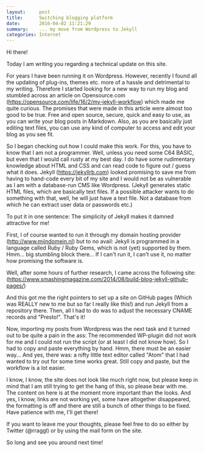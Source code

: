 ```yaml
---
layout:     post
title:      Switching blogging platform
date:       2016-04-02 11:21:29
summary:    ... my move from Wordpress to Jekyll
categories: Internet
---
```


Hi there!

Today I am writing you regarding a technical update on this site.

For years I have been running it on Wordpress. However, recently I found all the updating of plug-ins, themes etc. more of a hassle and detrimental to my writing. Therefore I started looking for a new way to run my blog and stumbled across an article on Opensource.com (https://opensource.com/life/16/2/my-jekyll-workflow) which made me quite curious. The promises that were made in this article were almost too good to be true. Free and open source, secure, quick and easy to use, as you can write your blog posts in Markdown. Also, as you are basically just editing text files, you can use any kind of computer to access and edit your blog as you see fit.

So I began checking out how I could make this work. For this, you have to know that I am not a programmer.
Well, unless you need some C64 BASIC, but even that I would call rusty at my best day.
I do have some rudimentary knowledge about HTML and CSS and can read code to figure out / guess what
it does. Jekyll (https://jekyllrb.com) looked promising to save me from having to hand-code every bit of my site and I would not be as vulnerable as I am with a database-run CMS like Wordpress. (Jekyll generates static HTML files, which are basically text files. If a possible attacker wants to do something with that, well, he will just have a text file. Not a database from which he can extract user data or passwords etc.)

To put it in one sentence: The simplicity of Jekyll makes it damned attractive for me!

First, I of course wanted to run it through my domain hosting provider (http://www.mijndomein.nl) but to no avail: Jekyll is programmed in a language called Ruby / Ruby Gems, which is not (yet) supported by them. Hmm... big stumbling block there... If I can't run it, I can't use it, no matter how promising the software is.

Well, after some hours of further research, I came across the following site: (https://www.smashingmagazine.com/2014/08/build-blog-jekyll-github-pages/)

And this got me the right pointers to set up a site on GitHub pages (Which was REALLY new to me but so far I really like this!) and run Jekyll from a repository there. Then, all I had to do was to adjust the necessary CNAME records and "Presto!". That's it!

Now, importing my posts from Wordpress was the next task and it turned out to be quite a pain in the ass: The recommended WP-plugin did not work for me and I could not run the script (or at least I did not know how). So I had to copy and paste everything by hand. Hmm, there must be an easier way... And yes, there was: a nifty little text editor called "Atom" that I had wanted to try out for some time works great. Still copy and paste, but the workflow is a lot easier.

I know, I know, the site does not look like much right now, but please keep in mind that I am still trying to get the hang of this, so please bear with me. The content on here is at the moment more important than the looks. And yes, I know, links are not working yet, some have altogether disappeared, the formatting is off and there are still a bunch of other things to be fixed. Have patience with me, I'll get there!

If you want to leave me your thoughts, please feel free to do so either by Twitter (@rraggl) or by using the mail form on the site.

So long and see you around next time!
